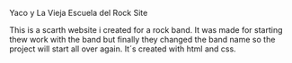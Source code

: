 Yaco y La Vieja Escuela del Rock Site

This is a scarth website i created for a rock band. It was made for starting thew work with the band but finally they changed the band name so the project will start all over again. It´s created with html and css.
